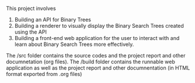 This project involves
1. Building an API for Binary Trees
2. Building a renderer to visually display the Binary Search Trees created using the API
3. Building a front-end web application for the user to interact with and learn about Binary Search Trees more effectively.

The /src folder contains the source codes and the project report and other documnetation (org files).
The /build folder contains the runnable web application as well as the project report and other documnentation (in HTML format exported from .org files)
